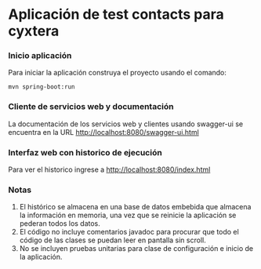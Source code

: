 
# Aplicación de test contacts para cyxtera

### Inicio aplicación

Para iniciar la aplicación construya el proyecto usando el comando:

`mvn spring-boot:run`

### Cliente de servicios web y documentación

La documentación de los servicios web y clientes usando swagger-ui se encuentra en la URL [http://localhost:8080/swagger-ui.html](http://localhost:8080/swagger-ui.html)


### Interfaz web con historico de ejecución

Para ver el historico ingrese a [http://localhost:8080/index.html](http://localhost:8080/index.html)

### Notas

1. El histórico se almacena en una base de datos embebida que almacena la información en memoria, una vez que se reinicie la aplicación se pederan
   todos los datos.
1. El código no incluye comentarios javadoc para procurar que todo el código de las clases se puedan leer en pantalla sin scroll.
1. No se incluyen pruebas unitarias para clase de configuración e inicio de la aplicación.
